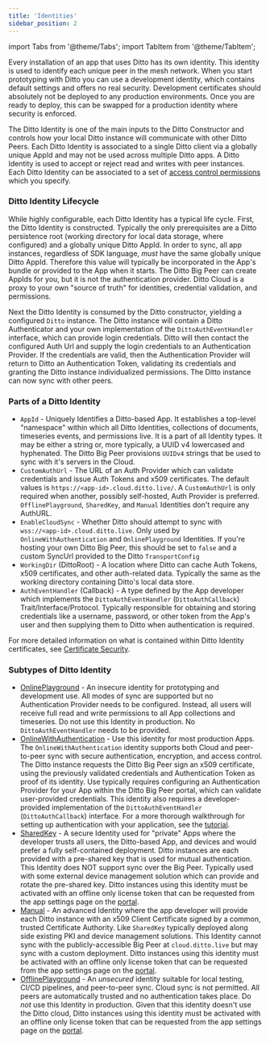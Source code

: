 ```yaml
---
title: 'Identities'
sidebar_position: 2
---
```


import Tabs from '@theme/Tabs';
import TabItem from '@theme/TabItem';

Every installation of an app that uses Ditto has its own identity. This identity
is used to identify each unique peer in the mesh network. When you start
prototyping with Ditto you can use a development identity, which contains
default settings and offers no real security. Development certificates should
absolutely not be deployed to any production environments. Once you are ready to
deploy, this can be swapped for a production identity where security is
enforced.

The Ditto Identity is one of the main inputs to the Ditto Constructor and
controls how your local Ditto instance will communicate with other Ditto Peers.
Each Ditto Identity is associated to a single Ditto client via a globally unique
AppId and may not be used across multiple Ditto apps. A Ditto Identity is used to accept or reject read and writes with peer instances. Each Ditto Identity can be associated to a set of [access control permissions](/security/designing-permissions) 
which you specify.


### Ditto Identity Lifecycle

While highly configurable, each Ditto Identity has a typical life cycle. First, the Ditto Identity is constructed. Typically the only prerequisites are a Ditto persistence root (working directory for local data storage, where configured) and a globally unique Ditto AppId. In order to sync, all app instances, regardless of SDK language, *must* have the same globally unique Ditto AppId. Therefore this value will typically be incorporated in the App's bundle or provided to the App when it starts. The Ditto Big Peer can create AppIds for you, but it is not the authentication provider. Ditto Cloud is a proxy to your own "source of truth" for identities, credential validation, and permissions.

Next the Ditto Identity is consumed by the Ditto constructor, yielding a configured `Ditto` instance. The Ditto instance will contain a Ditto Authenticator and your own implementation of the `DittoAuthEventHandler` interface, which can provide login credentials. Ditto will then contact the configured Auth Url and supply the login credentials to an Authentication Provider. If the credentials are valid, then the Authentication Provider will return to Ditto an Authentication Token, validating its credentials and granting the Ditto instance individualized permissions. The Ditto instance can now sync with other peers.

### Parts of a Ditto Identity

* `AppId` - Uniquely Identifies a Ditto-based App. It establishes a top-level "namespace" within which all Ditto Identities, collections of documents, timeseries events, and permissions live. It is a part of all Identity types. It may be either a string or, more typically, a UUID v4 lowercased and hyphenated. The Ditto Big Peer provisions `UUIDv4` strings that be used to sync with it's servers in the Cloud.
* `CustomAuthUrl` - The URL of an Auth Provider which can validate credentials and issue Auth Tokens and x509 certificates. The default values is `https://<app-id>.cloud.ditto.live/`. A `CustomAuthUrl` is only required when another, possibly self-hosted, Auth Provider is preferred. `OfflinePlayground`, `SharedKey`, and `Manual` Identities don't require any AuthURL.
* `EnableCloudSync` - Whether Ditto should attempt to sync with `wss://<app-id>.cloud.ditto.live`. Only used by `OnlineWithAuthentication` and `OnlinePlayground` Identities. If you're hosting your own Ditto Big Peer, this should be set to `false` and a custom SyncUrl provided to the Ditto `TransportConfig`
* `WorkingDir` (DittoRoot) - A location where Ditto can cache Auth Tokens, x509 certificates, and other auth-related data. Typically the same as the working directory containing Ditto's local data store.
* `AuthEventHandler` (Callback) - A type defined by the App developer which implements the `DittoAuthEventHandler` (`DittoAuthCallback`) Trait/Interface/Protocol. Typically responsible for obtaining and storing credentials like a username, password, or other token from the App's user and then supplying them to Ditto when authentication is required.

For more detailed information on what is contained within Ditto Identity certificates, see [Certificate Security](/how-it-works/certificate-security).

### Subtypes of Ditto Identity

* [OnlinePlayground](/concepts/online-playground) - An insecure identity for prototyping and development use. All modes of sync are supported but no Authentication Provider needs to be configured. Instead, all users will receive full read and write permissions to all App collections and timeseries. Do not use this Identity in production. No `DittoAuthEventHandler` needs to be provided.
* [OnlineWithAuthentication](/security/online-with-authentication/overview) - Use this identity for most production Apps. The `OnlineWithAuthentication` identity supports both Cloud and peer-to-peer sync with secure authentication, encryption, and access control.  The Ditto instance requests the Ditto Big Peer sign an x509 certificate, using the previously validated credentials and Authentication Token as proof of its identity. Use typically requires configuring an Authentication Provider for your App within the Ditto Big Peer portal, which can validate user-provided credentials. This identity also requires a developer-provided implementation of the `DittoAuthEventHandler` (`DittoAuthCallback`) interface. For a more thorough walkthrough for setting up authentication with your application, see the [tutorial](/guides/authentication/intro).  
* [SharedKey](/security/shared-key) - A secure Identity used for "private" Apps where the developer trusts all users, the Ditto-based App, and devices and would prefer a fully self-contained deployment. Ditto instances are each provided with a pre-shared key that is used for mutual authentication. This Identity does NOT support sync over the Big Peer. Typically used with some external device management solution which can provide and rotate the pre-shared key. Ditto instances using this identity must be activated with an offline only license token that can be requested from the app settings page on the [portal](https://portal.ditto.live).
* [Manual](/how-it-works/certificate-security) - An advanced Identity where the app developer will provide each Ditto instance with an x509 Client Certificate signed by a common, trusted Certificate Authority. Like `SharedKey` typically deployed along side existing PKI and device management solutions. This Identity cannot sync with the publicly-accessible Big Peer at `cloud.ditto.live` but may sync with a custom deployment. Ditto instances using this identity must be activated with an offline only license token that can be requested from the app settings page on the [portal](https://portal.ditto.live).
* [OfflinePlayground](/concepts/offline-license) - An *unsecured* identity suitable for local testing, CI/CD pipelines, and peer-to-peer sync. Cloud sync is not permitted. All peers are automatically trusted and no authentication takes place. Do *not* use this Identity in production. Given that this identity doesn't use the Ditto cloud, Ditto instances using this identity must be activated with an offline only license token that can be requested from the app settings page on the [portal](https://portal.ditto.live).

